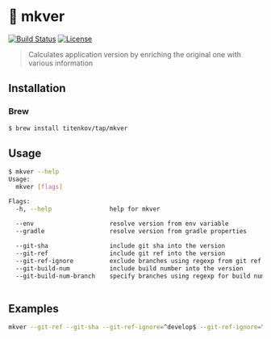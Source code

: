# 🤖 mkver
[![Build Status][icon_build]][page_build]
[![License][icon_license]](LICENSE)
> Calculates application version by enriching the original one with various information

## Installation

### Brew

```bash
$ brew install titenkov/tap/mkver
```

## Usage

```bash
$ mkver --help
Usage:
  mkver [flags]

Flags:
  -h, --help                help for mkver

  --env                     resolve version from env variable
  --gradle                  resolve version from gradle properties
  
  --git-sha                 include git sha into the version
  --git-ref                 include git ref into the version
  --git-ref-ignore          exclude branches using regexp from git ref calculation
  --git-build-num           include build number into the version
  --git-build-num-branch    specify branches using regexp for build num calculation
  
```
## Examples

```bash
mkver --git-ref --git-sha --git-ref-ignore=^develop$ --git-ref-ignore=^master$ --git-ref-ignore=^release --git-build-num=rc. --git-build-num-branch=^release.+$ 
```

[icon_build]:      https://travis-ci.com/titenkov/mkver.svg?branch=master
[icon_license]:    https://img.shields.io/badge/license-MIT-blue.svg

[page_build]:      https://travis-ci.com/titenkov/mkver
[page_promo]:      https://github.com/titenkov/mkver
